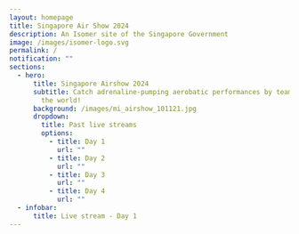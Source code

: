 ```yaml
---
layout: homepage
title: Singapore Air Show 2024
description: An Isomer site of the Singapore Government
image: /images/isomer-logo.svg
permalink: /
notification: ""
sections:
  - hero:
      title: Singapore Airshow 2024
      subtitle: Catch adrenaline-pumping aerobatic performances by teams from around
        the world!
      background: /images/mi_airshow_101121.jpg
      dropdown:
        title: Past live streams
        options:
          - title: Day 1
            url: ""
          - title: Day 2
            url: ""
          - title: Day 3
            url: ""
          - title: Day 4
            url: ""
  - infobar:
      title: Live stream - Day 1
---
```

